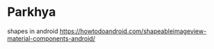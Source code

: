 # Parkhya

shapes in android https://howtodoandroid.com/shapeableimageview-material-components-android/
